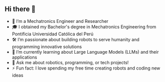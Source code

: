 ## Hi there 👋

<!--
**YourUsername/YourUsername** is a ✨ _special_ ✨ repository because its `README.md` (this file) appears on your GitHub profile.

Here are some ideas to get you started:
-->

- 🤖 I’m a Mechatronics Engineer and Researcher
- 🎓 I obtained my Bachelor's degree in Mechatronics Engineering from Pontificia Universidad Católica del Perú
- 🛠️ I’m passionate about building robots to serve humanity and programming innovative solutions
- 🌱 I’m currently learning about Large Language Models (LLMs) and their applications
- 💬 Ask me about robotics, programming, or tech projects!
- ⚡ Fun fact: I love spending my free time creating robots and coding new ideas

